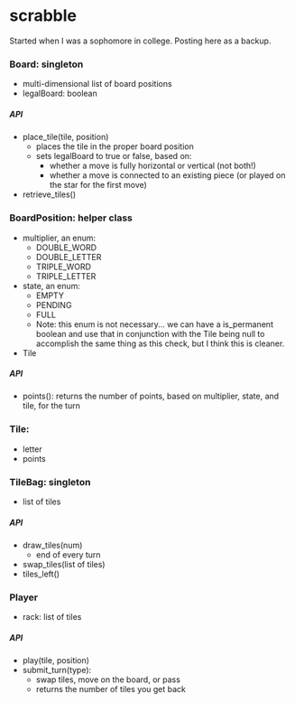 scrabble
========

Started when I was a sophomore in college.  Posting here as a backup.  


### Board: singleton 
- multi-dimensional list of board positions
- legalBoard: boolean

##### API
- place_tile(tile, position)
	- places the tile in the proper board position
	- sets legalBoard to true or false, based on:
		- whether a move is fully horizontal or vertical (not both!)
		- whether a move is connected to an existing piece (or played on the star for the first move)
- retrieve_tiles()


### BoardPosition: helper class
- multiplier, an enum: 
	- DOUBLE_WORD 
	- DOUBLE_LETTER
	- TRIPLE_WORD
	- TRIPLE_LETTER
- state, an enum:
	- EMPTY
	- PENDING
	- FULL
	- Note: this enum is not necessary...  we can have a is_permanent boolean and use that in conjunction with the Tile being null to accomplish the same thing as this check, but I think this is cleaner.
- Tile

##### API
- points(): returns the number of points, based on multiplier, state, and tile, for the turn


### Tile:
- letter
- points


### TileBag: singleton
- list of tiles

##### API
- draw_tiles(num)
	- end of every turn
- swap_tiles(list of tiles)
- tiles_left()


### Player
- rack: list of tiles

##### API
- play(tile, position)
- submit_turn(type):
	- swap tiles, move on the board, or pass
	- returns the number of tiles you get back

